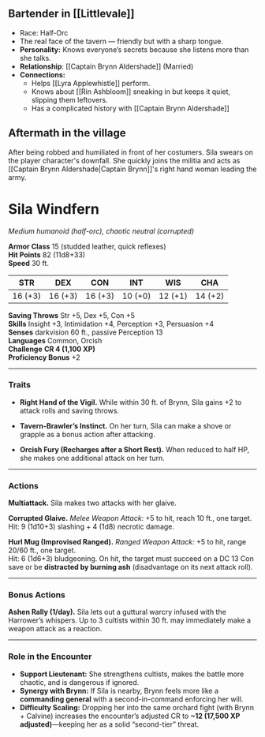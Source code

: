 ## Bartender in [[Littlevale]]

- Race: Half-Orc
- The real face of the tavern — friendly but with a sharp tongue.
- **Personality:** Knows everyone’s secrets because she listens more than she talks.
- **Relationship**: [[Captain Brynn Aldershade]] (Married)
- **Connections:**
    - Helps [[Lyra Applewhistle]] perform.
    - Knows about [[Rin Ashbloom]] sneaking in but keeps it quiet, slipping them leftovers.
    - Has a complicated history with [[Captain Brynn Aldershade]]
## Aftermath in the village
After being robbed and humiliated in front of her costumers. Sila swears on the player character's downfall. She quickly joins the militia and acts as [[Captain Brynn Aldershade|Captain Brynn]]'s right hand woman leading the army. 

# Sila Windfern

_Medium humanoid (half-orc), chaotic neutral (corrupted)_

**Armor Class** 15 (studded leather, quick reflexes)  
**Hit Points** 82 (11d8+33)  
**Speed** 30 ft.

|STR|DEX|CON|INT|WIS|CHA|
|---|---|---|---|---|---|
|16 (+3)|16 (+3)|16 (+3)|10 (+0)|12 (+1)|14 (+2)|

**Saving Throws** Str +5, Dex +5, Con +5  
**Skills** Insight +3, Intimidation +4, Perception +3, Persuasion +4  
**Senses** darkvision 60 ft., passive Perception 13  
**Languages** Common, Orcish  
**Challenge** **CR 4 (1,100 XP)**  
**Proficiency Bonus** +2

---

### Traits

- **Right Hand of the Vigil.** While within 30 ft. of Brynn, Sila gains +2 to attack rolls and saving throws.
    
- **Tavern-Brawler’s Instinct.** On her turn, Sila can make a shove or grapple as a bonus action after attacking.
    
- **Orcish Fury (Recharges after a Short Rest).** When reduced to half HP, she makes one additional attack on her turn.
    

---

### Actions

**Multiattack.** Sila makes two attacks with her glaive.

**Corrupted Glaive.** _Melee Weapon Attack:_ +5 to hit, reach 10 ft., one target.  
Hit: 9 (1d10+3) slashing + 4 (1d8) necrotic damage.

**Hurl Mug (Improvised Ranged).** _Ranged Weapon Attack:_ +5 to hit, range 20/60 ft., one target.  
Hit: 6 (1d6+3) bludgeoning. On hit, the target must succeed on a DC 13 Con save or be **distracted by burning ash** (disadvantage on its next attack roll).

---

### Bonus Actions

**Ashen Rally (1/day).** Sila lets out a guttural warcry infused with the Harrower’s whispers. Up to 3 cultists within 30 ft. may immediately make a weapon attack as a reaction.

---

### Role in the Encounter

- **Support Lieutenant:** She strengthens cultists, makes the battle more chaotic, and is dangerous if ignored.
- **Synergy with Brynn:** If Sila is nearby, Brynn feels more like a **commanding general** with a second-in-command enforcing her will.
- **Difficulty Scaling:** Dropping her into the same orchard fight (with Brynn + Calvine) increases the encounter’s adjusted CR to **~12 (17,500 XP adjusted)**—keeping her as a solid “second-tier” threat.